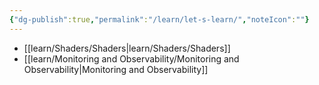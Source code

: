 ```yaml
---
{"dg-publish":true,"permalink":"/learn/let-s-learn/","noteIcon":""}
---
```


- [[learn/Shaders/Shaders\|learn/Shaders/Shaders]]
- [[learn/Monitoring and Observability/Monitoring and Observability\|Monitoring and Observability]]